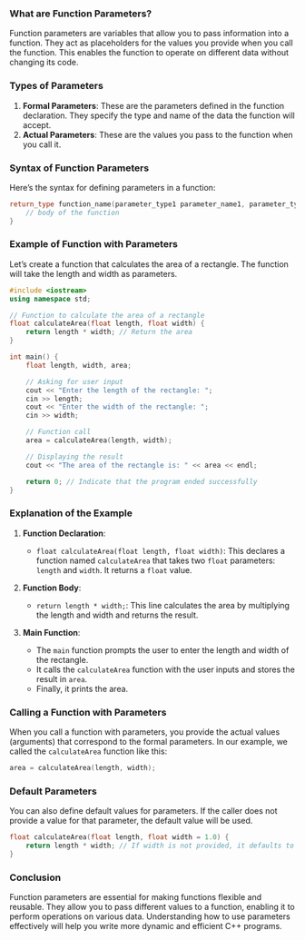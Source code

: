 ### What are Function Parameters?

Function parameters are variables that allow you to pass information into a function. They act as placeholders for the values you provide when you call the function. This enables the function to operate on different data without changing its code.

### Types of Parameters

1. **Formal Parameters**: These are the parameters defined in the function declaration. They specify the type and name of the data the function will accept.
2. **Actual Parameters**: These are the values you pass to the function when you call it.

### Syntax of Function Parameters

Here’s the syntax for defining parameters in a function:

```cpp
return_type function_name(parameter_type1 parameter_name1, parameter_type2 parameter_name2, ...) {
    // body of the function
}
```

### Example of Function with Parameters

Let’s create a function that calculates the area of a rectangle. The function will take the length and width as parameters.

```cpp
#include <iostream>
using namespace std;

// Function to calculate the area of a rectangle
float calculateArea(float length, float width) {
    return length * width; // Return the area
}

int main() {
    float length, width, area;

    // Asking for user input
    cout << "Enter the length of the rectangle: ";
    cin >> length;
    cout << "Enter the width of the rectangle: ";
    cin >> width;

    // Function call
    area = calculateArea(length, width);

    // Displaying the result
    cout << "The area of the rectangle is: " << area << endl;

    return 0; // Indicate that the program ended successfully
}
```

### Explanation of the Example

1. **Function Declaration**:
   - `float calculateArea(float length, float width)`: This declares a function named `calculateArea` that takes two `float` parameters: `length` and `width`. It returns a `float` value.

2. **Function Body**:
   - `return length * width;`: This line calculates the area by multiplying the length and width and returns the result.

3. **Main Function**:
   - The `main` function prompts the user to enter the length and width of the rectangle.
   - It calls the `calculateArea` function with the user inputs and stores the result in `area`.
   - Finally, it prints the area.

### Calling a Function with Parameters

When you call a function with parameters, you provide the actual values (arguments) that correspond to the formal parameters. In our example, we called the `calculateArea` function like this:

```cpp
area = calculateArea(length, width);
```

### Default Parameters

You can also define default values for parameters. If the caller does not provide a value for that parameter, the default value will be used.

```cpp
float calculateArea(float length, float width = 1.0) {
    return length * width; // If width is not provided, it defaults to 1.0
}
```

### Conclusion

Function parameters are essential for making functions flexible and reusable. They allow you to pass different values to a function, enabling it to perform operations on various data. Understanding how to use parameters effectively will help you write more dynamic and efficient C++ programs.

